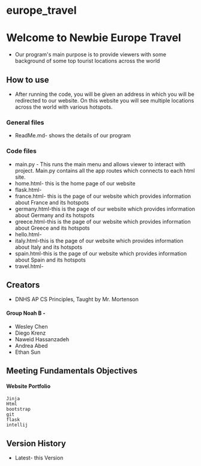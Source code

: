 # europe_travel
# Welcome to Newbie Europe Travel

* Our program's main purpose is to provide viewers with some background of some top tourist locations across the world

## How to use

* After running the code, you will be given an address in which you will be redirected to our website. On this website you will see multiple locations across the world with various hotspots.

### General files

* ReadMe.md- shows the details of our program

### Code files

* main.py - This runs the main menu and allows viewer to interact with project. Main.py contains all the app routes which connects to each html site.
* home.html- this is the home page of our website
* flask.html-
* france.html- this is the page of our website which provides information about France and its hotspots
* germany.html-this is the page of our website which provides information about Germany and its hotspots
* greece.html-this is the page of our website which provides information about Greece and its hotspots
* hello.html-
* italy.html-this is the page of our website which provides information about Italy and its hotspots
* spain.html-this is the page of our website which provides information about Spain and its hotspots
* travel.html-


## Creators
* DNHS AP CS Principles, Taught by Mr. Mortenson

#### Group Noah B -

* Wesley Chen
* Diego Krenz
* Naweid Hassanzadeh
* Andrea Abed
* Ethan Sun

## Meeting Fundamentals Objectives
#### Website Portfolio
```
Jinja
Html
bootstrap
git
flask
intellij
```
## Version History
* Latest- this Version
